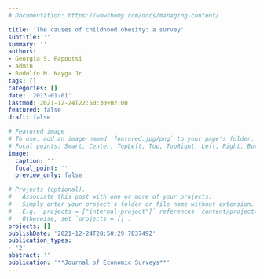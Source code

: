 ```yaml
---
# Documentation: https://wowchemy.com/docs/managing-content/

title: 'The causes of childhood obesity: a survey'
subtitle: ''
summary: ''
authors:
- Georgia S. Papoutsi
- admin
- Rodolfo M. Nayga Jr
tags: []
categories: []
date: '2013-01-01'
lastmod: 2021-12-24T22:50:30+02:00
featured: false
draft: false

# Featured image
# To use, add an image named `featured.jpg/png` to your page's folder.
# Focal points: Smart, Center, TopLeft, Top, TopRight, Left, Right, BottomLeft, Bottom, BottomRight.
image:
  caption: ''
  focal_point: ''
  preview_only: false

# Projects (optional).
#   Associate this post with one or more of your projects.
#   Simply enter your project's folder or file name without extension.
#   E.g. `projects = ["internal-project"]` references `content/project/deep-learning/index.md`.
#   Otherwise, set `projects = []`.
projects: []
publishDate: '2021-12-24T20:50:29.703749Z'
publication_types:
- '2'
abstract: ''
publication: '**Journal of Economic Surveys**'
---
```

